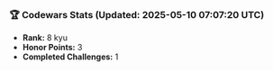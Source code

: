 ### 🏆 Codewars Stats (Updated: 2025-05-10 07:07:20 UTC)

- **Rank:** 8 kyu
- **Honor Points:** 3
- **Completed Challenges:** 1
